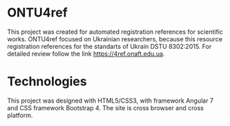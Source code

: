 # ONTU4ref

This project was created for automated registration references for scientific works. ONTU4ref focused on Ukrainian researchers, because this resource registration references for the standarts of Ukrain DSTU 8302:2015. 
For detailed review follow the link https://4ref.onaft.edu.ua.

# Technologies

This project was designed with HTML5/CSS3, with framework Angular 7 and CSS framework Bootstrap 4. The site is cross browser and cross platform.

